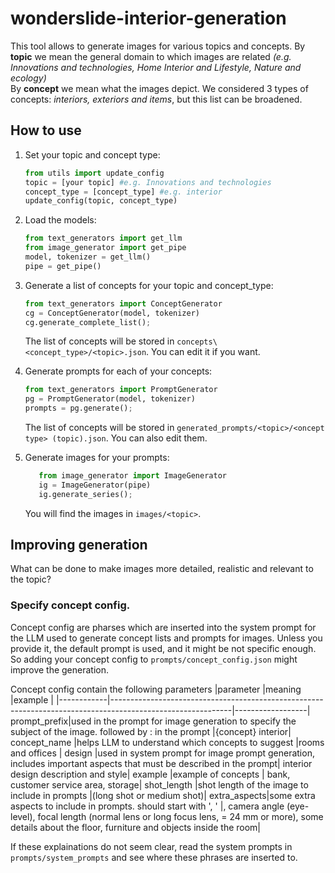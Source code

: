 # wonderslide-interior-generation
This tool allows to generate images for various topics and concepts.
By **topic** we mean the general domain to which images are related *(e.g. Innovations and technologies, Home Interior and Lifestyle, Nature and ecology)*  
By **concept** we mean what the images depict. We considered 3 types of concepts: *interiors, exteriors and items*, but this list can be broadened.

## How to use

1. Set your topic and concept type:
   ```python
   from utils import update_config
   topic = [your topic] #e.g. Innovations and technologies
   concept_type = [concept_type] #e.g. interior
   update_config(topic, concept_type)
   ```

2. Load the models:
   ```python
   from text_generators import get_llm
   from image_generator import get_pipe
   model, tokenizer = get_llm()
   pipe = get_pipe()
   ```
   
3. Generate a list of concepts for your topic and concept_type:
   ```python
   from text_generators import ConceptGenerator
   cg = ConceptGenerator(model, tokenizer)
   cg.generate_complete_list();
   ```
   The list of concepts will be stored in `concepts\<concept_type>/<topic>.json`. You can edit it if you want.
   
4. Generate prompts for each of your concepts:
    ```python
    from text_generators import PromptGenerator
    pg = PromptGenerator(model, tokenizer)
    prompts = pg.generate();
    ```
   The list of concepts will be stored in `generated_prompts/<topic>/<oncept type> (topic).json`. You can also edit them.
  
5. Generate images for your prompts:
   ```python
      from image_generator import ImageGenerator
      ig = ImageGenerator(pipe)
      ig.generate_series();
      ```
   You will find the images in `images/<topic>`.

## Improving generation
What can be done to make images more detailed, realistic and relevant to the topic?

### Specify concept config.
Concept config are pharses which are inserted into the system prompt for the LLM used to generate concept lists and prompts for images. Unless you provide it, the default prompt is used, and it might be not specific enough. So adding your concept config to `prompts/concept_config.json` might improve the generation.

Concept config contain the following parameters
|parameter   |meaning                                                                                                     |example           |
|------------|------------------------------------------------------------------------------------------------------------|------------------|
prompt_prefix|used in the prompt for image generation to specify the subject of the image. followed by : in the prompt    |{concept} interior|
concept_name |helps LLM to understand which concepts to suggest                                                           |rooms and offices |
design       |used in system prompt for image prompt generation, includes important aspects that must be described in the prompt| interior design description and style|
example      |example of concepts                                                                                         | bank, customer service area, storage|
shot_length  |shot length of the image to include in prompts                                                              |(long shot or medium shot)|
extra_aspects|some extra aspects to include in prompts. should start with ', '                                            |, camera angle (eye-level), focal length (normal lens or long focus lens, = 24 mm or more), some details about the floor, furniture and objects inside the room|                     

If these explainations do not seem clear, read the system prompts in `prompts/system_prompts` and see where these phrases are inserted to.
